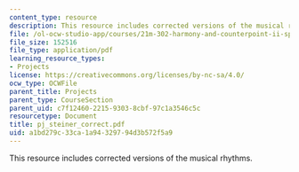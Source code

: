 ```yaml
---
content_type: resource
description: This resource includes corrected versions of the musical rhythms.
file: /ol-ocw-studio-app/courses/21m-302-harmony-and-counterpoint-ii-spring-2005/a1bd279c33ca1a94329794d3b572f5a9_pj_steiner_correct.pdf
file_size: 152516
file_type: application/pdf
learning_resource_types:
- Projects
license: https://creativecommons.org/licenses/by-nc-sa/4.0/
ocw_type: OCWFile
parent_title: Projects
parent_type: CourseSection
parent_uid: c7f12460-2215-9303-8cbf-97c1a3546c5c
resourcetype: Document
title: pj_steiner_correct.pdf
uid: a1bd279c-33ca-1a94-3297-94d3b572f5a9
---
```

This resource includes corrected versions of the musical rhythms.